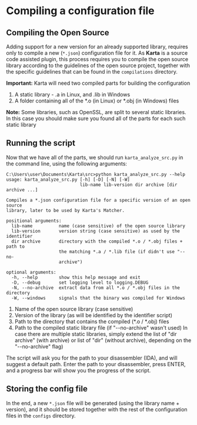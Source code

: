 Compiling a configuration file
==============================
Compiling the Open Source
-------------------------
Adding support for a new version for an already supported library, requires only to compile a new (```*.json```) configuration file for it.
As **Karta** is a source code assisted plugin, this process requires you to compile the open source library according to the guidelines of the open source project, together with the specific guidelines that can be found in the ```compilations``` directory.

**Important:** Karta will need two compiled parts for building the configuration
1.  A static library - .a in Linux, and .lib in Windows
1.  A folder containing all of the *.o (in Linux) or *.obj (in Windows) files

**Note:** Some libraries, such as OpenSSL, are split to several static libraries. In this case you should make sure you found all of the parts for each such static library

Running the script
------------------
Now that we have all of the parts, we should run ```karta_analyze_src.py``` in the command line, using the following arguments:

```
C:\Users\user\Documents\Karta\src>python karta_analyze_src.py --help
usage: karta_analyze_src.py [-h] [-D] [-N] [-W]
                            lib-name lib-version dir archive [dir archive ...]

Compiles a *.json configuration file for a specific version of an open source
library, later to be used by Karta's Matcher.

positional arguments:
  lib-name          name (case sensitive) of the open source library
  lib-version       version string (case sensitive) as used by the identifier
  dir archive       directory with the compiled *.o / *.obj files + path to
                    the matching *.a / *.lib file (if didn't use "--no-
                    archive")

optional arguments:
  -h, --help        show this help message and exit
  -D, --debug       set logging level to logging.DEBUG
  -N, --no-archive  extract data from all *.o / *.obj files in the directory
  -W, --windows     signals that the binary was compiled for Windows
```

1.  Name of the open source library (case sensitive)
1.  Version of the library (as will be identified by the identifier script)
1.  Path to the directory that contains the compiled (*.o / *.obj) files
1.  Path to the compiled static library file (if "--no-archive" wasn't used)
In case there are multiple static libraries, simply extend the list of "dir archive" (with archive) or list of "dir" (without archive), depending on the "--no-archive" flag)

The script will ask you for the path to your disassembler (IDA), and will suggest a default path. Enter the path to your disassembler, press ENTER, and a progress bar will show you the progress of the script.

Storing the config file
-----------------------
In the end, a new ```*.json``` file will be generated (using the library name + version), and it should be stored together with the rest of the configuration files in the ```configs``` directory.
